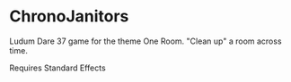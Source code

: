 # ChronoJanitors
Ludum Dare 37 game for the theme One Room. "Clean up" a room across time.

Requires Standard Effects
